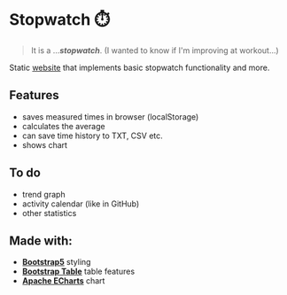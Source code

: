 # Stopwatch :stopwatch:
> It is a ...***stopwatch***. (I wanted to know if I'm improving at workout...)

Static [website](itzterra.github.io/Stopwatch/) that implements basic stopwatch functionality and more.

## Features
- saves measured times in browser (localStorage)
- calculates the average
- can save time history to TXT, CSV etc.
- shows chart

## To do
- trend graph
- activity calendar (like in GitHub)
- other statistics

## Made with:
- [**Bootstrap5**](https://getbootstrap.com/) styling
- [**Bootstrap Table**](https://bootstrap-table.com/) table features
- [**Apache ECharts**](https://echarts.apache.org/en/index.html) chart